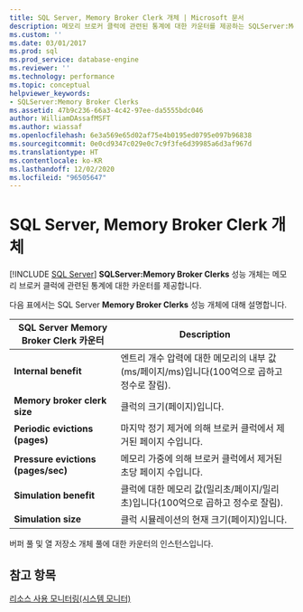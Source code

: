 ```yaml
---
title: SQL Server, Memory Broker Clerk 개체 | Microsoft 문서
description: 메모리 브로커 클럭에 관련된 통계에 대한 카운터를 제공하는 SQLServer:Memory Broker Clerks 성능 개체에 대해 알아봅니다.
ms.custom: ''
ms.date: 03/01/2017
ms.prod: sql
ms.prod_service: database-engine
ms.reviewer: ''
ms.technology: performance
ms.topic: conceptual
helpviewer_keywords:
- SQLServer:Memory Broker Clerks
ms.assetid: 47b9c236-66a3-4c42-97ee-da5555bdc046
author: WilliamDAssafMSFT
ms.author: wiassaf
ms.openlocfilehash: 6e3a569e65d02af75e4b0195ed0795e097b96838
ms.sourcegitcommit: 0e0cd9347c029e0c7c9f3fe6d39985a6d3af967d
ms.translationtype: HT
ms.contentlocale: ko-KR
ms.lasthandoff: 12/02/2020
ms.locfileid: "96505647"
---
```

# <a name="sql-server-memory-broker-clerks-object"></a>SQL Server, Memory Broker Clerk 개체
 [!INCLUDE [SQL Server](../../includes/applies-to-version/sqlserver.md)]
**SQLServer:Memory Broker Clerks** 성능 개체는 메모리 브로커 클럭에 관련된 통계에 대한 카운터를 제공합니다.

다음 표에서는 SQL Server **Memory Broker Clerks** 성능 개체에 대해 설명합니다.

|**SQL Server Memory Broker Clerk 카운터**|Description|  
|-------------|-----------------|  
|**Internal benefit**|엔트리 개수 압력에 대한 메모리의 내부 값(ms/페이지/ms)입니다(100억으로 곱하고 정수로 잘림).|
|**Memory broker clerk size**|클럭의 크기(페이지)입니다.|
|**Periodic evictions (pages)**|마지막 정기 제거에 의해 브로커 클럭에서 제거된 페이지 수입니다.|
|**Pressure evictions (pages/sec)**|메모리 가중에 의해 브로커 클럭에서 제거된 초당 페이지 수입니다.|
|**Simulation benefit**|클럭에 대한 메모리 값(밀리초/페이지/밀리초)입니다(100억으로 곱하고 정수로 잘림).|
|**Simulation size**|클럭 시뮬레이션의 현재 크기(페이지)입니다.|

버퍼 풀 및 열 저장소 개체 풀에 대한 카운터의 인스턴스입니다.

## <a name="see-also"></a>참고 항목  
[리소스 사용 모니터링(시스템 모니터)](../../relational-databases/performance-monitor/monitor-resource-usage-system-monitor.md)
